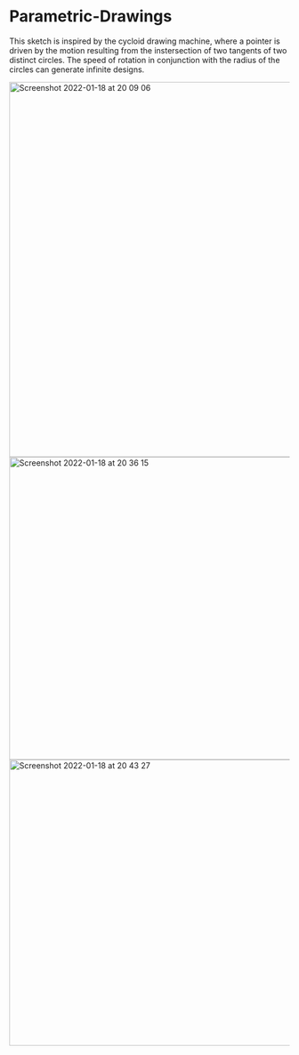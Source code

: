 # Parametric-Drawings

This sketch is inspired by the cycloid drawing machine, where a pointer is driven by the motion resulting from the instersection of two tangents of two distinct circles. The speed of rotation in conjunction with the radius of the circles can generate infinite designs.

<img width="674" alt="Screenshot 2022-01-18 at 20 09 06" src="https://user-images.githubusercontent.com/45119056/150002715-5b08cade-9ea2-4282-8c3b-002bf77e6f0c.png">
<img width="544" alt="Screenshot 2022-01-18 at 20 36 15" src="https://user-images.githubusercontent.com/45119056/150006472-df60206a-ae14-45e5-939a-86afee75865c.png">
<img width="514" alt="Screenshot 2022-01-18 at 20 43 27" src="https://user-images.githubusercontent.com/45119056/150007476-a74be3a1-97b5-44af-a140-bd301641afc2.png">
